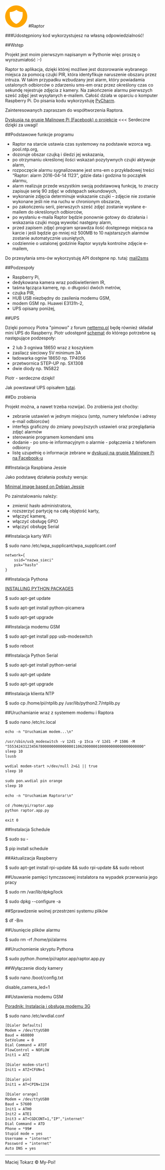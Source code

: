 ﻿![Raptor](/docs/icon.png)
#Raptor

###Udostępniony kod wykorzystujesz na własną odpowiedzialność!

##Wstęp

Projekt jest moim pierwszym napisanym w Pythonie więc proszę o wyrozumiałość :-)

Raptor to aplikacja, dzięki której możliwe jest dozorowanie wybranego miejsca za pomocą czujki PIR, która identyfikuje naruszenie obszaru przez intruza. 
W takim przypadku wzbudzany jest alarm, który powiadamia ustalonych odbiorców o zdarzeniu sms-em oraz przez określony czas co sekundę rejestruje zdjęcia z kamery. 
Na zakończenie alarmu pierwszych sześć zdjęć jest wysyłanych e-mailem. Całość działa w oparciu o komputer Raspberry Pi. Do pisania kodu wykorzystuję [PyCharm](https://www.jetbrains.com/pycharm/).

Zainteresowanych zapraszam do współtworzenia Raptora.

[Dyskusja na grupie Malinowe Pi (Facebook) o projekcie](https://www.facebook.com/groups/malinowepi/permalink/433256330178355/) <<< Serdeczne dzięki za uwagi!

##Podstawowe funkcje programu

- Raptor na starcie ustawia czas systemowy na podstawie wzorca wg. pool.ntp.org,
- dozoruje obszar czujką i śledzi jej wskazania,
- po otrzymaniu określonej ilości wskazań pozytywnych czujki aktywuje alarm,
- rozpoczęcie alarmu sygnalizowane jest sms-em o przykładowej treści “Raptor: alarm 2016-04-14 1123”, gdzie data i godzina to początek alarmu,
- alarm realizuje przede wszystkim swoją podstawową funkcję, to znaczy zapisuje serię 90 zdjęć w odstępach sekundowych,
- wykonanie zdjęcia determinuje wskazanie czujki – zdjęcie nie zostanie wykonane jeśli nie ma ruchu w chronionym obszarze,
- po zakończeniu serii, pierwszych sześć zdjęć zostanie wysłane e-mailem do określonych odbiorców,
- po wysłaniu e-maila Raptor będzie ponownie gotowy do działania i wskazania czujki mogą wywołać następny alarm,
- przed zapisem zdjęć program sprawdza ilość dostępnego miejsca na karcie i jeśli będzie go mniej niż 500MB to 10 najstarszych alarmów zostanie automatycznie usuniętych,
- codziennie o ustalonej godzinie Raptor wysyła kontrolne zdjęcie e-mailem,

Do przesyłania sms-ów wykorzystuję API dostępne np. tutaj: [mail2sms](https://www.smsapi.pl/mail2sms)

##Podzespoły

- Raspberry Pi,
- dedykowana kamera wraz podświetleniem IR,
- taśma łącząca kamerę, np. o długości dwóch metrów,
- czujka PIR,
- HUB USB niezbędny do zasilenia modemu GSM,
- modem GSM np. Huawei E3131h-2,
- UPS opisany poniżej,

##UPS

Dzięki pomocy Piotra "pimowo" z forum [nettemp.pl](http://nettemp.pl/forum/viewtopic.php?f=8&t=653&hilit=ups) będę również składał mini UPS do Raspberry. Piotr udostępnił [schemat](/docs/UPS_mini.png) do którego potrzebne są następujące podzespoły:

- 2 lub 3 ogniwa 18650 wraz z koszykiem
- zasilacz sieciowy 5V minimum 3A 
- ładowarka ogniw 18650 np. TP4056
- przetwornica STEP-UP np. SX1308 
- dwie diody np. 1N5822

Piotr - serdeczne dzięki!

Jak powstawał UPS opisałem [tutaj](UPS.md).

##Do zrobienia

Projekt można, a nawet trzeba rozwijać. Do zrobienia jest choćby:

- zebranie ustawień w jednym miejscu (smtp, numery telefonów i adresy e-mail odbiorców)
- interfejs graficzny do zmiany powyższych ustawień oraz przeglądania zdjęć alarmów
- sterowanie programem komendami sms
- dodanie - po sms-ie informacyjnym o alarmie - połączenia z telefonem odbiorcy
- listę uzupełnię o informacje zebrane w [dyskusji na grupie Malinowe Pi na Facebook-u](https://www.facebook.com/groups/malinowepi/permalink/433256330178355/)

##Instalacja Raspbiana Jessie

Jako podstawę działania posłuży wersja:

[Minimal image based on Debian Jessie](https://www.raspberrypi.org/downloads/raspbian/)

Po zainstalowaniu należy:

- zmienić hasło administratora,
- rozszerzyć partycję na całą objętość karty,
- włączyć kamerę,
- włączyć obsługę GPIO
- włączyć obsługę Serial

##Instalacja karty WiFi

$ sudo nano /etc/wpa_supplicant/wpa_supplicant.conf

```
network={
    ssid="nazwa_sieci"
    psk="hasło"
}
```
##Instalacja Pythona

[INSTALLING PYTHON PACKAGES](https://www.raspberrypi.org/documentation/linux/software/python.md)

$ sudo apt-get update

$ sudo apt-get install python-picamera

$ sudo apt-get upgrade

##Instalacja modemu GSM

$ sudo apt-get install ppp usb-modeswitch

$ sudo reboot

##Instalacja Python Serial

$ sudo apt-get install python-serial

$ sudo apt-get update

$ sudo apt-get upgrade

##Instalacja klienta NTP

$ sudo cp /home/pi/ntplib.py /usr/lib/python2.7/ntplib.py

##Uruchamianie wraz z systemem modemu i Raptora

$ sudo nano /etc/rc.local

```
echo -n "Uruchamiam modem...\n"

/usr/sbin/usb_modeswitch -v 12d1 -p 15ca -V 12d1 -P 1506 -M "55534243123456780000000000000011062000000100000000000000000000"
sleep 10
lsusb

wvdial modem-start >/dev/null 2>&1 || true
sleep 10

sudo pon.wvdial pin orange
sleep 10

echo -n "Uruchamiam Raptora!\n"

cd /home/pi/raptor.app
python raptor.app.py

exit 0
```

##Instalacja Schedule

$ sudo su -

$ pip install schedule

##Aktualizacja Raspberry

$ sudo apt-get install rpi-update && sudo rpi-update && sudo reboot 

##Usuwanie pamięci tymczasowej instalatora na wypadek przerwania jego pracy

$ sudo rm /var/lib/dpkg/lock

$ sudo dpkg --configure -a

##Sprawdzenie wolnej przestrzeni systemu plików

$ df -Bm

##Usunięcie plików alarmu

$ sudo rm -rf /home/pi/alarms

##Uruchomienie skryptu Pythona

$ sudo python /home/pi/raptor.app/raptor.app.py

##Wyłączenie diody kamery

$ sudo nano /boot/config.txt

disable_camera_led=1

##Ustawienia modemu GSM

[Poradnik: Instalacja i obsługa modemu 3G](https://dug.net.pl/drukuj/132/huawei_e122___instalacja_i_obsluga_modemu_3g/)

$ sudo nano /etc/wvdial.conf

```
[Dialer Defaults]
Modem = /dev/ttyUSB0
Baud = 460800
SetVolume = 0
Dial Command = ATDT
FlowControl = NOFLOW
Init1 = ATZ

[Dialer modem-start]
Init1 = ATZ+CFUN=1

[Dialer pin]
Init1 = AT+CPIN=1234

[Dialer orange]
Modem = /dev/ttyUSB0
Baud = 57600
Init1 = ATH0
Init2 = ATE1
Init3 = AT+CGDCONT=1,"IP","internet"
Dial Command = ATD
Phone = *99#
Stupid mode = yes
Username = "internet"
Password = "internet"
Auto DNS = yes
```
___
Maciej Tokarz © My-Poi!
